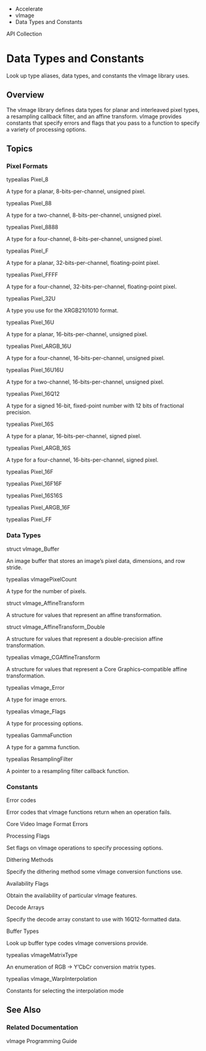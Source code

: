 

- Accelerate
- vImage
-  Data Types and Constants 

API Collection

# Data Types and Constants

Look up type aliases, data types, and constants the vImage library uses.

## Overview

The vImage library defines data types for planar and interleaved pixel types, a resampling callback filter, and an affine transform. vImage provides constants that specify errors and flags that you pass to a function to specify a variety of processing options.

## Topics

### Pixel Formats

typealias Pixel_8

A type for a planar, 8-bits-per-channel, unsigned pixel.

typealias Pixel_88

A type for a two-channel, 8-bits-per-channel, unsigned pixel.

typealias Pixel_8888

A type for a four-channel, 8-bits-per-channel, unsigned pixel.

typealias Pixel_F

A type for a planar, 32-bits-per-channel, floating-point pixel.

typealias Pixel_FFFF

A type for a four-channel, 32-bits-per-channel, floating-point pixel.

typealias Pixel_32U

A type you use for the XRGB2101010 format.

typealias Pixel_16U

A type for a planar, 16-bits-per-channel, unsigned pixel.

typealias Pixel_ARGB_16U

A type for a four-channel, 16-bits-per-channel, unsigned pixel.

typealias Pixel_16U16U

A type for a two-channel, 16-bits-per-channel, unsigned pixel.

typealias Pixel_16Q12

A type for a signed 16-bit, fixed-point number with 12 bits of fractional precision.

typealias Pixel_16S

A type for a planar, 16-bits-per-channel, signed pixel.

typealias Pixel_ARGB_16S

A type for a four-channel, 16-bits-per-channel, signed pixel.

typealias Pixel_16F

typealias Pixel_16F16F

typealias Pixel_16S16S

typealias Pixel_ARGB_16F

typealias Pixel_FF

### Data Types

struct vImage_Buffer

An image buffer that stores an image’s pixel data, dimensions, and row stride.

typealias vImagePixelCount

A type for the number of pixels.

struct vImage_AffineTransform

A structure for values that represent an affine transformation.

struct vImage_AffineTransform_Double

A structure for values that represent a double-precision affine transformation.

typealias vImage_CGAffineTransform

A structure for values that represent a Core Graphics–compatible affine transformation.

typealias vImage_Error

A type for image errors.

typealias vImage_Flags

A type for processing options.

typealias GammaFunction

A type for a gamma function.

typealias ResamplingFilter

A pointer to a resampling filter callback function.

### Constants

Error codes

Error codes that vImage functions return when an operation fails.

Core Video Image Format Errors

Processing Flags

Set flags on vImage operations to specify processing options.

Dithering Methods

Specify the dithering method some vImage conversion functions use.

Availability Flags

Obtain the availability of particular vImage features.

Decode Arrays

Specify the decode array constant to use with 16Q12-formatted data.

Buffer Types

Look up buffer type codes vImage conversions provide.

typealias vImageMatrixType

An enumeration of RGB -\> Y’CbCr conversion matrix types.

typealias vImage_WarpInterpolation

Constants for selecting the interpolation mode

## See Also

### Related Documentation

vImage Programming Guide

